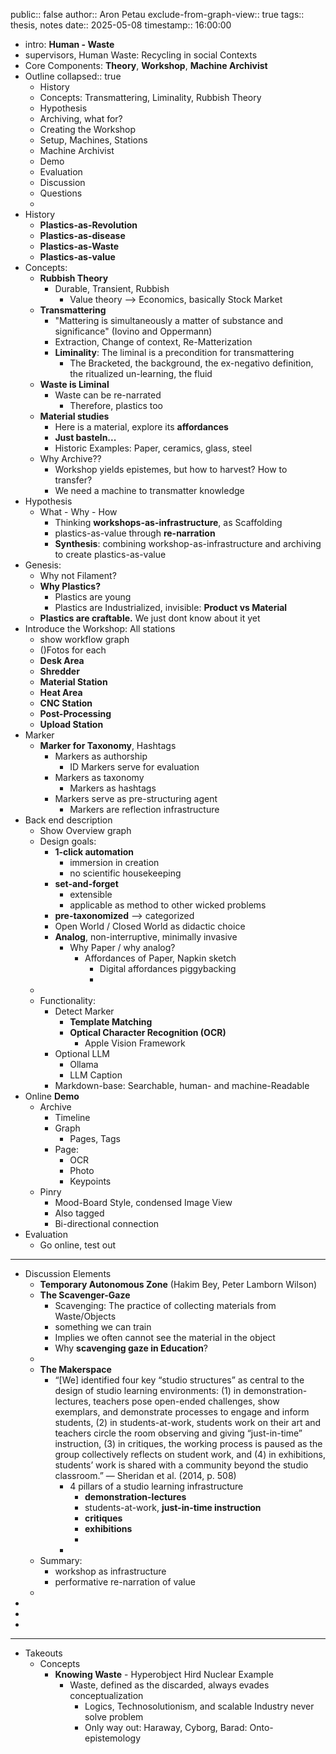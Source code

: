 public:: false
author:: Aron Petau
exclude-from-graph-view:: true
tags:: thesis, notes
date:: 2025-05-08
timestamp:: 16:00:00

- intro: **Human - Waste**
- supervisors, Human Waste: Recycling in social Contexts
- Core Components: **Theory**, **Workshop**, **Machine Archivist**
- Outline
  collapsed:: true
	- History
	- Concepts: Transmattering, Liminality, Rubbish Theory
	- Hypothesis
	- Archiving, what for?
	- Creating the Workshop
	- Setup, Machines, Stations
	- Machine Archivist
	- Demo
	- Evaluation
	- Discussion
	- Questions
	-
- History
	- **Plastics-as-Revolution**
	- **Plastics-as-disease**
	- **Plastics-as-Waste**
	- **Plastics-as-value**
- Concepts:
	- **Rubbish Theory**
		- Durable, Transient, Rubbish
			- Value theory --> Economics, basically Stock Market
	- **Transmattering**
		- "Mattering is simultaneously a matter of substance and
		  significance" (Iovino and Oppermann)
		- Extraction, Change of context, Re-Matterization
		- **Liminality**: The liminal is a precondition for transmattering
			- The Bracketed, the background, the ex-negativo definition, the ritualized un-learning, the fluid
	- **Waste is Liminal**
		- Waste can be re-narrated
			- Therefore, plastics too
	- **Material studies**
		- Here is a material, explore its **affordances**
		- **Just basteln...**
		- Historic Examples: Paper, ceramics, glass, steel
	- Why Archive??
		- Workshop yields epistemes, but how to harvest? How to transfer?
		- We need a machine to transmatter knowledge
- Hypothesis
	- What - Why - How
		- Thinking **workshops-as-infrastructure**, as Scaffolding
		- plastics-as-value through **re-narration**
		- **Synthesis**: combining workshop-as-infrastructure and archiving to create plastics-as-value
- Genesis:
	- Why not Filament?
	- **Why Plastics?**
		- Plastics are young
		- Plastics are Industrialized, invisible: **Product vs Material**
	- **Plastics are craftable.** We just dont know about it yet
- Introduce the Workshop: All stations
	- show workflow graph
	- ()Fotos for each
	- **Desk Area**
	- **Shredder**
	- **Material Station**
	- **Heat Area**
	- **CNC Station**
	- **Post-Processing**
	- **Upload Station**
- Marker
	- **Marker for Taxonomy**, Hashtags
		- Markers as authorship
			- ID Markers serve for evaluation
		- Markers as taxonomy
			- Markers as hashtags
		- Markers serve as pre-structuring agent
			- Markers are reflection infrastructure
- Back end description
	- Show Overview graph
	- Design goals:
		- **1-click automation**
			- immersion in creation
			- no scientific housekeeping
		- **set-and-forget**
			- extensible
			- applicable as method to other wicked problems
		- **pre-taxonomized** --> categorized
		- Open World / Closed World as didactic choice
		- **Analog**, non-interruptive, minimally invasive
			- Why Paper / why analog?
				- Affordances of Paper, Napkin sketch
					- Digital affordances piggybacking
					-
	-
	- Functionality:
		- Detect Marker
			- **Template Matching**
			- **Optical Character Recognition (OCR)**
				- Apple Vision Framework
		- Optional LLM
			- Ollama
			- LLM Caption
		- Markdown-base: Searchable, human- and machine-Readable
- Online **Demo**
	- Archive
		- Timeline
		- Graph
			- Pages, Tags
		- Page:
			- OCR
			- Photo
			- Keypoints
	- Pinry
		- Mood-Board Style, condensed Image View
		- Also tagged
		- Bi-directional connection
- Evaluation
	- Go online, test out
- ---
- Discussion Elements
	- **Temporary Autonomous Zone** (Hakim Bey, Peter Lamborn Wilson)
	- **The Scavenger-Gaze**
		- Scavenging: The practice of collecting materials from Waste/Objects
		- something we can train
		- Implies we often cannot see the material in the object
		- Why **scavenging gaze in Education**?
	-
	- **The Makerspace**
		- “[We] identified four key “studio structures” as central to the design of studio learning environments: (1) in demonstration-lectures, teachers pose open-ended challenges, show exemplars, and demonstrate processes to engage and inform students, (2) in students-at-work, students work on their art and teachers circle the room observing and giving “just-in-time” instruction, (3) in critiques, the working process is paused as the group collectively reflects on student work, and (4) in exhibitions, students’ work is shared with a community beyond the studio classroom.”
		  — Sheridan et al. (2014, p. 508)
			- 4 pillars of a studio learning infrastructure
				- **demonstration-lectures**
				- students-at-work, **just-in-time instruction**
				- **critiques**
				- **exhibitions**
				-
			-
	- Summary:
		- workshop as infrastructure
		- performative re-narration of value
	-
-
-
-
- ---
- Takeouts
	- Concepts
		- **Knowing Waste** - Hyperobject Hird Nuclear Example
			- Waste, defined as the discarded, always evades conceptualization
				- Logics, Technosolutionism, and scalable Industry never solve problem
				- Only way out: Haraway, Cyborg, Barad: Onto-epistemology